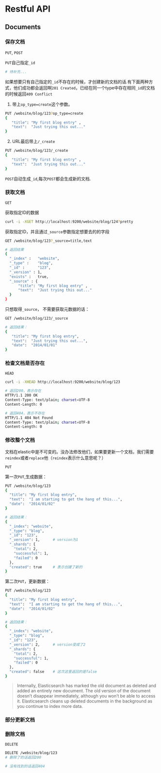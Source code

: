 # Restful API

## Documents

### 保存文档

`PUT`, `POST`

`PUT`自己指定`_id`
```bash
# 待补充...
```

如果想要只有自己指定的`_id`不存在的时候，才创建新的文档的话.有下面两种方式，他们成功都会返回啊`201 Created`，已经在同一个type中存在相同`_id`的文档的时候返回`409 Conflict`
1. 带上`op_type=create`这个参数。  
```bash
PUT /website/blog/123?op_type=create
{
   "title": "My first blog entry" ,
   "text":  "Just trying this out..."
}
```
2. URL最后带上`/_create`
```bash
PUT /website/blog/123/_create
{
   "title": "My first blog entry" ,
   "text":  "Just trying this out..."
}
```

`POST`自动生成`_id`,每次`POST`都会生成新的文档.

### 获取文档

`GET`

获取指定ID的数据
```bash
curl -i -XGET http://localhost:9200/website/blog/124?pretty
```

获取指定ID，并且通过`_source`参数指定想要去的的字段
```bash
GET /website/blog/123?_source=title,text

# 返回结果
{
  "_index" :   "website",
  "_type" :    "blog",
  "_id" :      "123",
  "_version" : 1,
  "exists" :   true,
  "_source" : {
      "title": "My first blog entry" ,
      "text":  "Just trying this out..."
  }
}

```


只想取得`_source`， 不需要获取元数据的话：
```bash
GET /website/blog/123/_source

# 返回结果：
{
   "title": "My first blog entry",
   "text":  "Just trying this out...",
   "date":  "2014/01/01"
}
```

### 检查文档是否存在

`HEAD`

```bash
curl -i -XHEAD http://localhost:9200/website/blog/123

# 返回200，表示存在
HTTP/1.1 200 OK
Content-Type: text/plain; charset=UTF-8
Content-Length: 0

# 返回404，表示不存在
HTTP/1.1 404 Not Found
Content-Type: text/plain; charset=UTF-8
Content-Length: 0
```

### 修改整个文档

文档在elastic中是不可变的。没办法修改他们，如果要更新一个文档，我们需要`reindex`或者`replace`他（`reindex`表示什么意思呢？）

`PUT`

第一次`PUT`,生成数据：
```bash
PUT /website/blog/123
{
  "title": "My first blog entry",
  "text":  "I am starting to get the hang of this...",
  "date":  "2014/01/02"
}

# 返回结果：
{
  "_index": "website",
  "_type": "blog",
  "_id": "123",       
  "_version": 1,      # version为1
  "_shards": {
    "total": 2,
    "successful": 1,
    "failed": 0
  },
  "created": true     # 表示创建了新的
}
```
第二次`PUT`，更新数据：
```bash
PUT /website/blog/123
{
  "title": "My first blog entry",
  "text":  "I am starting to get the hang of this...",
  "date":  "2014/01/02"
}

# 返回结果：
{
  "_index": "website",
  "_type": "blog",
  "_id": "123",
  "_version": 2,      # version变成了2
  "_shards": {
    "total": 2,
    "successful": 1,
    "failed": 0
  },
  "created": false    # 这次这里返回的是false
}
```

> Internally, Elasticsearch has marked the old document as deleted and added an entirely new document. The old version of the document doesn’t disappear immediately, although you won’t be able to access it. Elasticsearch cleans up deleted documents in the background as you continue to index more data.

### 部分更新文档


### 删除文档
`DELETE`

```bash
DELETE /website/blog/123
# 删除了的话返回200

# 没有找到的话返回404

```
